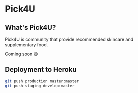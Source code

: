 Pick4U
======

## What's Pick4U?

Pick4U is community that provide recommended skincare and supplementary food.

Coming soon :smile:

## Deployment to Heroku

```bash
git push production master:master
git push staging develop:master
```